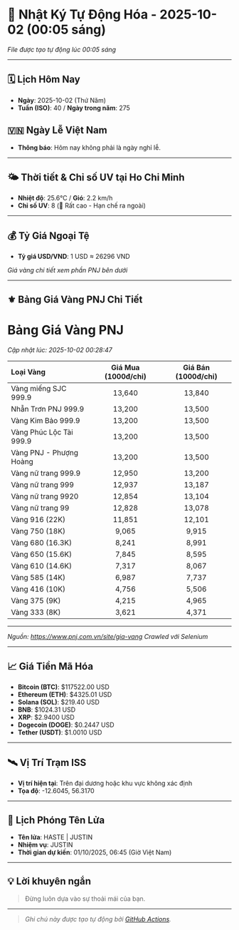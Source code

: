 # 🚀 Nhật Ký Tự Động Hóa - 2025-10-02 (00:05 sáng)

*File được tạo tự động lúc 00:05 sáng*

---
<!-- CALENDAR-MODULE -->
## 🗓️ Lịch Hôm Nay
- **Ngày**: 2025-10-02 (Thứ Năm)
- **Tuần (ISO)**: 40 / **Ngày trong năm**: 275

<!-- HOLIDAY-MODULE -->
## 🇻🇳 Ngày Lễ Việt Nam
- **Thông báo**: Hôm nay không phải là ngày nghỉ lễ.

---
<!-- WEATHER-UV-MODULE -->
## 🌤️ Thời tiết & Chỉ số UV tại Ho Chi Minh
- **Nhiệt độ**: 25.6°C / **Gió**: 2.2 km/h
- **Chỉ số UV**: 8 (🔴 Rất cao - Hạn chế ra ngoài)

---
<!-- FINANCE-MODULE -->
## 💰 Tỷ Giá Ngoại Tệ
- **Tỷ giá USD/VND**: 1 USD ≈ 26296 VND

*Giá vàng chi tiết xem phần PNJ bên dưới*

---
<!-- PNJ-GOLD-MODULE -->
## ⚜️ Bảng Giá Vàng PNJ Chi Tiết

# Bảng Giá Vàng PNJ
*Cập nhật lúc: 2025-10-02 00:28:47*

| Loại Vàng | Giá Mua (1000đ/chỉ) | Giá Bán (1000đ/chỉ) |
|:---|:---:|:---:|
| Vàng miếng SJC 999.9 | 13,640 | 13,840 |
| Nhẫn Trơn PNJ 999.9 | 13,200 | 13,500 |
| Vàng Kim Bảo 999.9 | 13,200 | 13,500 |
| Vàng Phúc Lộc Tài 999.9 | 13,200 | 13,500 |
| Vàng PNJ - Phượng Hoàng | 13,200 | 13,500 |
| Vàng nữ trang 999.9 | 12,950 | 13,200 |
| Vàng nữ trang 999 | 12,937 | 13,187 |
| Vàng nữ trang 9920 | 12,854 | 13,104 |
| Vàng nữ trang 99 | 12,828 | 13,078 |
| Vàng 916 (22K) | 11,851 | 12,101 |
| Vàng 750 (18K) | 9,065 | 9,915 |
| Vàng 680 (16.3K) | 8,241 | 8,991 |
| Vàng 650 (15.6K) | 7,845 | 8,595 |
| Vàng 610 (14.6K) | 7,317 | 8,067 |
| Vàng 585 (14K) | 6,987 | 7,737 |
| Vàng 416 (10K) | 4,756 | 5,506 |
| Vàng 375 (9K) | 4,215 | 4,965 |
| Vàng 333 (8K) | 3,621 | 4,371 |

---
*Nguồn: https://www.pnj.com.vn/site/gia-vang*
*Crawled với Selenium*

---
<!-- CRYPTO-MODULE -->
## 📈 Giá Tiền Mã Hóa
- **Bitcoin (BTC)**: $117522.00 USD
- **Ethereum (ETH)**: $4325.01 USD
- **Solana (SOL)**: $219.40 USD
- **BNB**: $1024.31 USD
- **XRP**: $2.9400 USD
- **Dogecoin (DOGE)**: $0.2447 USD
- **Tether (USDT)**: $1.0010 USD

---
<!-- ISS-MODULE -->
## 🛰️ Vị Trí Trạm ISS
- **Vị trí hiện tại**: Trên đại dương hoặc khu vực không xác định
- **Tọa độ**: -12.6045, 56.3170

---
<!-- LAUNCH-MODULE -->
## 🚀 Lịch Phóng Tên Lửa
- **Tên lửa**: HASTE | JUSTIN
- **Nhiệm vụ**: JUSTIN
- **Thời gian dự kiến**: 01/10/2025, 06:45 (Giờ Việt Nam)

---
<!-- ADVICE-MODULE -->
## 💡 Lời khuyên ngắn
> Đừng luôn dựa vào sự thoải mái của bạn.

---
<!-- FOOTER-MODULE -->
> *Ghi chú này được tạo tự động bởi [GitHub Actions](https://github.com/features/actions).*
